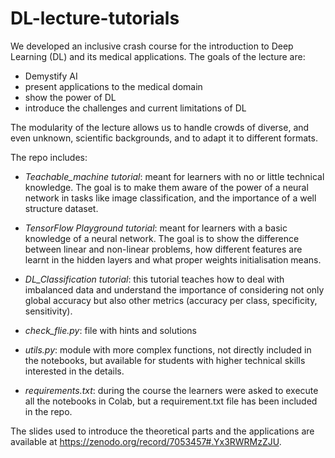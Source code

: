 # DL-lecture-tutorials

We developed an inclusive crash course for the introduction to Deep Learning (DL) and its medical applications.
The goals of the lecture are:
- Demystify AI
- present applications to the medical domain
- show the power of DL
- introduce the challenges and current limitations of DL

The modularity of the lecture allows us to handle crowds of diverse, and even unknown, scientific backgrounds, and to adapt it to different formats.

The repo includes:

- *Teachable_machine tutorial*: meant for learners with no or little technical knowledge. The goal is to make them aware of the power of a neural network in tasks like image classification, and the importance of a well structure dataset.

- *TensorFlow Playground tutorial*: meant for learners with a basic knowledge of a neural network. The goal is to show the difference between linear and non-linear problems, how different features are learnt in the hidden layers and what proper weights initialisation means.

- *DL_Classification tutorial*: this tutorial teaches how to deal with imbalanced data and understand the importance of considering not only global accuracy but also other metrics (accuracy per class, specificity, sensitivity).

- *check_flie.py*: file with hints and solutions

- *utils.py*: module with more complex functions, not directly included in the notebooks, but available for students with higher technical skills interested in the details.

- *requirements.txt*: during the course the learners were asked to execute all the notebooks in Colab, but a requirement.txt file has been included in the repo.

The slides used to introduce the theoretical parts and the applications are available at https://zenodo.org/record/7053457#.Yx3RWRMzZJU. 
